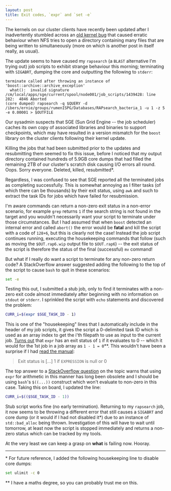 ```yaml
---
layout: post
title: Exit codes, `expr` and `set -e`
---
```


The kernels on our cluster clients have recently been updated after I inadvertently stumbled across an [old kernel bug](http://wiki.linux-nfs.org/wiki/index.php/NFS:_directory_XXX_contains_a_readdir_loop_seems_to_be_triggered_by_well-behaving_server) that caused erratic behaviour when NFS tries to open a directory containing many files that are being written to simultaneously (more on which is another post in itself really, as usual).

The update seems to have caused my `rapsearch` (a `BLAST` alternative I'm trying out) job scripts to exhibit strange behaviour this morning; terminating with `SIGABRT`, dumping the core and outputting the following to `stderr`:

```
terminate called after throwing an instance of 'boost::archive::archive_exception'
  what():  invalid signature
/cm/local/apps/sge/current/spool/node001/job_scripts/1439428: line 282:  4846 Aborted                 
(core dumped) rapsearch -q $QUERY -d /ibers/ernie/groups/rumenISPG/Databases/RAPsearch_bacteria_1 -u 1 -z 5 -e 0.00001 > $OUTFILE
```

Our sysadmin suspects that SGE (Sun Grid Engine -- the job scheduler) caches its own copy of associated libraries and binaries to support checkpoints, which may have resulted in a version mismatch for the `boost` library on the cluster clients following their kernel update.

Killing the jobs that had been submitted prior to the updates and resubmitting them seemed to fix this issue, before I noticed that my output directory contained hundreds of 5.9GB core dumps that had filled the remaining 2TB of our cluster's scratch disk causing I/O errors all round. Oops. Sorry everyone. Deleted, killed, resubmitted*.

Regardless, I was confused to see that SGE reported all the terminated jobs as completing successfully. This is somewhat annoying as I filter tasks (of which there can be thousands) by their exit status, using `awk` and such to extract the task IDs for jobs which have failed for resubmission.

I'm aware commands can return a non-zero exit status in a non-error scenario, for example `grep` returns `1` if the search string is not found in the target and you wouldn't necessarily want your script to terminate under those circumstances. But I had assumed that when `boost` detected an internal error and called `abort()` the error would be **fatal** and kill the script with a code of `128+6`, but this is clearly not the case! Instead the job script continues running, executing the housekeeping commands that follow (such as moving the `$OUT.rap6.wip` output file to `$OUT.rap6`) -- the exit status of the script is therefore the status of the final (successful) `mv` command!

But what if I really do want a script to terminate for any non-zero return code? A StackOverflow answer suggested adding the following to the top of the script to cause `bash` to quit in these scenarios:

```bash
set -e
```

Testing this out, I submitted a stub job, only to find it terminates with a non-zero exit code almost immediately after beginning with no information on `stdout` or `stderr`. I sprinkled the script with `echo` statements and discovered the problem:


```bash
CURR_i=$(expr $SGE_TASK_ID - 1)
```

This is one of the "housekeeping" lines that I automatically include in the header of my job scripts, it gives the script a 0-delimited task ID which is used as an array index to get the i'th filepath to use as input to the current job. [Turns out](http://unix.stackexchange.com/questions/63166/bash-e-exits-when-let-or-expr-evaluates-to-0) that `expr` has an exit status of `1` if it evaluates to 0 -- which it would for the 1st job in a job array as `1 - 1 = 0`**. This wouldn't have been a surprise if I had [read the manual](http://unixhelp.ed.ac.uk/CGI/man-cgi?expr):

> Exit status is [...] 1	if `EXPRESSION` is null or 0

The top answer to a [StackOverflow question](http://unix.stackexchange.com/questions/63166/bash-e-exits-when-let-or-expr-evaluates-to-0) on the topic warns that using `expr` for arithmetic in this manner has long been obsolete and I should be using `bash`'s `$((...))` construct which won't evaluate to non-zero in this case. Taking this on board, I updated the line:

```bash
CURR_i=$(($SGE_TASK_ID - 1))
```

Stub script works fine (no early termination). Returning to my `rapsearch` job, it now seems to be throwing a different error that still causes a `SIGABRT` and core dump (or it would if I had not disabled it*) due to an instance of `std::bad_alloc` being thrown. Investigation of this will have to wait until tomorrow, at least now the script is stopped immediately and returns a non-zero status which can be tracked by my tools.

At the very least we can keep a grasp on **what** is failing now. Hooray.

* * *

\* For future reference, I added the following housekeeping line to disable core dumps:  
```bash
set ulimit -c 0
```

\*\* I have a maths degree, so you can probably trust me on this.
